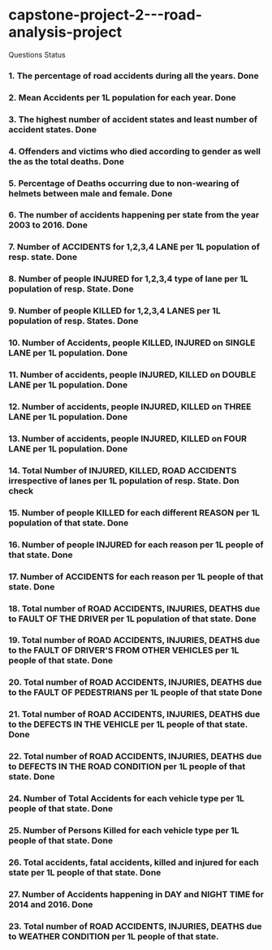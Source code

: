 # capstone-project-2---road-analysis-project
Questions	Status
### 1. The percentage of road accidents during all the years.	Done
### 2. Mean Accidents per 1L population for each year.	Done
### 3. The highest number of accident states and least number of accident states.	Done
### 4. Offenders and victims who died according to gender as well the as the total deaths.	Done
### 5. Percentage of Deaths occurring due to non-wearing of helmets between male and female.	Done
### 6. The number of accidents happening per state from the year 2003 to 2016.	Done
### 7. Number of ACCIDENTS for 1,2,3,4 LANE per 1L population of resp. state.	Done
### 8. Number of people INJURED for 1,2,3,4 type of lane per 1L population of resp. State.	Done
### 9. Number of people KILLED for 1,2,3,4 LANES per 1L population of resp. States.	Done
### 10. Number of Accidents, people KILLED, INJURED on SINGLE LANE per 1L population.	Done
### 11. Number of accidents, people INJURED, KILLED on DOUBLE LANE per 1L population.	Done
### 12. Number of accidents, people INJURED, KILLED on THREE LANE per 1L population.	Done
### 13. Number of accidents, people INJURED, KILLED on FOUR LANE per 1L population.	Done
### 14. Total Number of INJURED, KILLED, ROAD ACCIDENTS irrespective of lanes per 1L population of resp. State.	Don check
### 15. Number of people KILLED for each different REASON per 1L population of that state.	Done
### 16. Number of people INJURED for each reason per 1L people of that state.	Done
### 17. Number of ACCIDENTS for each reason per 1L people of that state.	Done
### 18. Total number of ROAD ACCIDENTS, INJURIES, DEATHS due to FAULT OF THE DRIVER per 1L population of that state.	Done
### 19. Total number of ROAD ACCIDENTS, INJURIES, DEATHS due to the FAULT OF DRIVER'S FROM OTHER VEHICLES per 1L people of that state.	Done
### 20. Total number of ROAD ACCIDENTS, INJURIES, DEATHS due to the FAULT OF PEDESTRIANS per 1L people of that state	Done
### 21. Total number of ROAD ACCIDENTS, INJURIES, DEATHS due to the DEFECTS IN THE VEHICLE per 1L people of that state.	Done
### 22. Total number of ROAD ACCIDENTS, INJURIES, DEATHS due to DEFECTS IN THE ROAD CONDITION per 1L people of that state.	Done
### 24. Number of Total Accidents for each vehicle type per 1L people of that state.	Done
### 25. Number of Persons Killed for each vehicle type per 1L people of that state.	Done
### 26. Total accidents, fatal accidents, killed and injured for each state per 1L people of that state.	Done
### 27. Number of Accidents happening in DAY and NIGHT TIME for 2014 and 2016.	Done
### 23. Total number of ROAD ACCIDENTS, INJURIES, DEATHS due to WEATHER CONDITION per 1L people of that state.	
